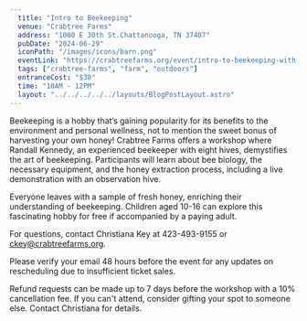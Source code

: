 ```yaml
---
  title: "Intro to Beekeeping"
  venue: "Crabtree Farms"
  address: "1000 E 30th St.Chattanooga, TN 37407"
  pubDate: "2024-06-29"
  iconPath: "/images/icons/barn.png"
  eventLink: "https://crabtreefarms.org/event/intro-to-beekeeping-with-randall-kennedy/"
  tags: ["crabtree-farms", "farm", "outdoors"]
  entranceCost: "$30"
  time: "10AM - 12PM"
  layout: "../../../../../layouts/BlogPostLayout.astro"
---
```


Beekeeping is a hobby that’s gaining popularity for its benefits to the environment and personal wellness, not to mention the sweet bonus of harvesting your own honey! Crabtree Farms offers a workshop where Randall Kennedy, an experienced beekeeper with eight hives, demystifies the art of beekeeping. Participants will learn about bee biology, the necessary equipment, and the honey extraction process, including a live demonstration with an observation hive.

Everyone leaves with a sample of fresh honey, enriching their understanding of beekeeping. Children aged 10-16 can explore this fascinating hobby for free if accompanied by a paying adult.

For questions, contact Christiana Key at 423-493-9155 or ckey@crabtreefarms.org.

Please verify your email 48 hours before the event for any updates on rescheduling due to insufficient ticket sales.

Refund requests can be made up to 7 days before the workshop with a 10% cancellation fee. If you can't attend, consider gifting your spot to someone else. Contact Christiana for details.
